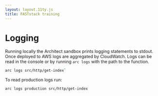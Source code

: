 ```yaml
---
layout: layout.11ty.js
title: FASTstack training
---
```


# Logging

Running locally the Architect sandbox prints logging statements to stdout. Once deployed to AWS logs are aggregated by CloudWatch. Logs can be read in the console or by running `arc logs` with the path to the function.

```bash
arc logs src/http/get-index`
```

To read production logs run:

```bash
arc logs production src/http/get-index
```

